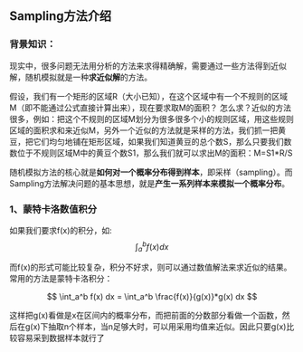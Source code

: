 
## Sampling方法介绍

### 背景知识：
现实中，很多问题无法用分析的方法来求得精确解，需要通过一些方法得到近似解，随机模拟就是一种**求近似解**的方法。

假设，我们有一个矩形的区域R（大小已知），在这个区域中有一个不规则的区域M（即不能通过公式直接计算出来），现在要求取M的面积？ 怎么求？近似的方法很多，例如：把这个不规则的区域M划分为很多很多个小的规则区域，用这些规则区域的面积求和来近似M，另外一个近似的方法就是采样的方法，我们抓一把黄豆，把它们均匀地铺在矩形区域，如果我们知道黄豆的总个数S，那么只要我们数数位于不规则区域M中的黄豆个数S1，那么我们就可以求出M的面积：M=S1*R/S

随机模拟方法的核心就是**如何对一个概率分布得到样本**，即采样（sampling）。而Sampling方法解决问题的基本思想，就是**产生一系列样本来模拟一个概率分布**。


###  1、蒙特卡洛数值积分

如果我们要求f(x)的积分，如: 
$$ \int_a^b f(x)dx $$

而f(x)的形式可能比较复杂，积分不好求，则可以通过数值解法来求近似的结果。常用的方法是蒙特卡洛积分：

$$ \int_a^b f(x) dx = \int_a^b \frac{f(x)}{g(x)}*g(x) dx $$

这样把g(x)看做是x在区间内的概率分布，而把前面的分数部分看做一个函数，然后在g(x)下抽取n个样本，当n足够大时，可以用采用均值来近似。因此只要g(x)比较容易采到数据样本就行了






<!--stackedit_data:
eyJoaXN0b3J5IjpbLTEzNTc4MzQzNDYsLTIwNTkzNTU3MTAsNz
Q4ODAxODY1LDIwOTYwMDY5NSwyMTQ2ODU5NTgxLC0xMTM3MzA3
OTY0LDE2NTIyNzMzODgsMTgwNjgzOTE5OCwtMzU3MDcwNDgzLD
EyMTE0NDE3N119
-->